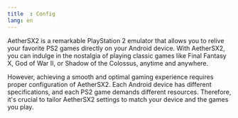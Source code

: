 ```yaml
---
title  : Config
lang: en
---
```


AetherSX2 is a remarkable PlayStation 2 emulator that allows you to relive your favorite PS2 games directly on your Android device. With AetherSX2, you can indulge in the nostalgia of playing classic games like Final Fantasy X, God of War II, or Shadow of the Colossus, anytime and anywhere.

However, achieving a smooth and optimal gaming experience requires proper configuration of AetherSX2. Each Android device has different specifications, and each PS2 game demands different resources. Therefore, it's crucial to tailor AetherSX2 settings to match your device and the games you play.

